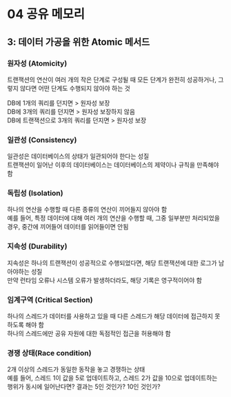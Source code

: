 # 04 공유 메모리

## 3: 데이터 가공을 위한 Atomic 메서드

### 원자성 (Atomicity)
트랜잭션의 연산이 여러 개의 작은 단계로 구성될 때 모든 단계가 완전히 성공하거나, 그렇지 않다면 어떤 단계도 수행되지 않아야 하는 것  

DB에 1개의 쿼리를 던지면 > 원자성 보장  
DB에 3개의 쿼리를 던지면 > 원자성 보장하지 않음  
DB에 트랜잭션으로 3개의 쿼리를 던지면 > 원자성 보장  

### 일관성 (Consistency)
일관성은 데이터베이스의 상태가 일관되어야 한다는 성질  
트랜잭션이 일어난 이후의 데이터베이스는 데이터베이스의 제약이나 규칙을 만족해야 함  

### 독립성 (Isolation)
하나의 연산을 수행할 때 다른 종류의 연산이 끼어들지 않아야 함  
예를 들어, 특정 데이터에 대해 여러 개의 연산을 수행할 때, 그중 일부분만 처리되었을 경우, 중간에 끼어들어 데이터를 읽어들이면 안됨  

### 지속성 (Durability)
지속성은 하나의 트랜잭션이 성공적으로 수행되었다면, 해당 트랜잭션에 대한 로그가 남아야하는 성질  
만약 런타임 오류나 시스템 오류가 발생하더라도, 해당 기록은 영구적이어야 함  

### 임계구역 (Critical Section)
하나의 스레드가 데이터를 사용하고 있을 때 다른 스레드가 해당 데이터에 접근하지 못하도록 해야 함  
하나의 스레드에만 공유 자원에 대한 독점적인 접근을 허용해야 함  

### 경쟁 상태(Race condition)
2개 이상의 스레드가 동일한 동작을 놓고 경쟁하는 상태  
예를 들어, 스레드 1이 값을 5로 업데이트하고, 스레드 2가 값을 10으로 업데이트하는 행위가 동시에 일어난다면? 결과는 5인 것인가? 10인 것인가?  


